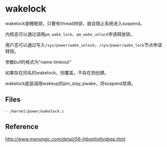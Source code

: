 # wakelock

wakelock是睡眠锁，只要有thread持锁，就会阻止系统进入suspend。

内核态可以通过调用`pm_wake_lock`、`pm_wake_unlock`申请释放锁。

用户态可以通过写入`/sys/power/wake_unlock`，`/sys/power/wake_lock`节点申请释锁。

参数buf的格式为"name timeout"

如果存在同名的wakelock，则覆盖，不存在则创建。

wakelock底层调用wakeup的pm_stay_awake，将suspend禁用。

## Files

```
- /kernel/power/wakelock.c
```

## Reference

<http://www.manongjc.com/detail/56-ihbqqtiotlyqbqp.html>
